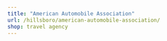 ```yaml
---
title: "American Automobile Association"
url: /hillsboro/american-automobile-association/
shop: travel agency
---
```

